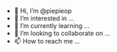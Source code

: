 - 👋 Hi, I’m @piepieop
- 👀 I’m interested in ...
- 🌱 I’m currently learning ...
- 💞️ I’m looking to collaborate on ...
- 📫 How to reach me ...

<!---
piepieop/piepieop is a ✨ special ✨ repository because its `README.md` (this file) appears on your GitHub profile.
You can click the Preview link to take a look at your changes.
--->
